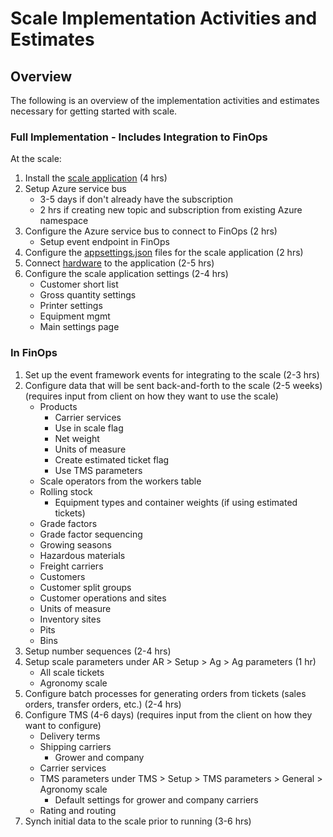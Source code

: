 ﻿# Scale Implementation Activities and Estimates

## Overview
The following is an overview of the implementation activities and estimates necessary for getting started with scale.  

### Full Implementation - Includes Integration to FinOps
At the scale:
1.	Install the [scale application](how-to-stall-levridge-scale.md) (4 hrs)
2.	Setup Azure service bus 
    - 3-5 days if don't already have the subscription
    - 2 hrs if creating new topic and subscription from existing Azure namespace
3.	Configure the Azure service bus to connect to FinOps (2 hrs)
    - Setup event endpoint in FinOps
4.	Configure the [appsettings.json](appsettings.json.md) files for the scale application (2 hrs)
5.	Connect [hardware](ScaleHeadHardwareSetup.md) to the application (2-5 hrs)
6.	Configure the scale application settings (2-4 hrs)
    - Customer short list
    - Gross quantity settings
    - Printer settings
    - Equipment mgmt
    - Main settings page
### In FinOps
1.	Set up the event framework events for integrating to the scale (2-3 hrs)
2.	Configure data that will be sent back-and-forth to the scale (2-5 weeks) (requires input from client on how they want to use the scale)
    - Products
      - Carrier services
      - Use in scale flag
      - Net weight
      - Units of measure
      - Create estimated ticket flag
      - Use TMS parameters
    - Scale operators from the workers table
    - Rolling stock
      - Equipment types and container weights (if using estimated tickets)
    - Grade factors
    - Grade factor sequencing
    - Growing seasons
    - Hazardous materials
    - Freight carriers
    - Customers
    - Customer split groups
    - Customer operations and sites
    - Units of measure
    - Inventory sites
    - Pits
    - Bins
3.	Setup number sequences (2-4 hrs)
4.	Setup scale parameters under AR > Setup > Ag > Ag parameters (1 hr)
    - All scale tickets
    - Agronomy scale
5.	Configure batch processes for generating orders from tickets (sales orders, transfer orders, etc.) (2-4 hrs)
6.	Configure TMS (4-6 days) (requires input from the client on how they want to configure)
    - Delivery terms
    - Shipping carriers
      - Grower and company
    - Carrier services
    - TMS parameters under TMS > Setup > TMS parameters > General > Agronomy scale
      - Default settings for grower and company carriers
    - Rating and routing
7.	Synch initial data to the scale prior to running (3-6 hrs) 

